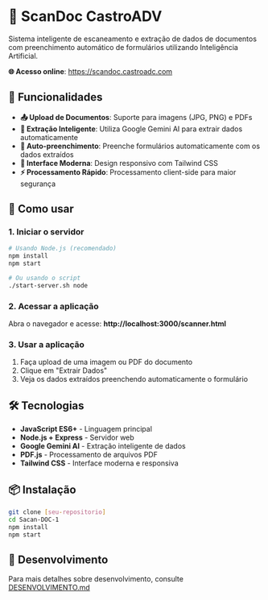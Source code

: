 # 📄 ScanDoc CastroADV

Sistema inteligente de escaneamento e extração de dados de documentos com preenchimento automático de formulários utilizando Inteligência Artificial.

**🌐 Acesso online**: https://scandoc.castroadc.com

## 🎯 Funcionalidades

- **📤 Upload de Documentos**: Suporte para imagens (JPG, PNG) e PDFs
- **🤖 Extração Inteligente**: Utiliza Google Gemini AI para extrair dados automaticamente
- **📝 Auto-preenchimento**: Preenche formulários automaticamente com os dados extraídos  
- **🎨 Interface Moderna**: Design responsivo com Tailwind CSS
- **⚡ Processamento Rápido**: Processamento client-side para maior segurança

## 🚀 Como usar

### 1. Iniciar o servidor
```bash
# Usando Node.js (recomendado)
npm install
npm start

# Ou usando o script
./start-server.sh node
```

### 2. Acessar a aplicação
Abra o navegador e acesse: **http://localhost:3000/scanner.html**

### 3. Usar a aplicação
1. Faça upload de uma imagem ou PDF do documento
2. Clique em "Extrair Dados" 
3. Veja os dados extraídos preenchendo automaticamente o formulário

## 🛠️ Tecnologias

- **JavaScript ES6+** - Linguagem principal
- **Node.js + Express** - Servidor web
- **Google Gemini AI** - Extração inteligente de dados
- **PDF.js** - Processamento de arquivos PDF
- **Tailwind CSS** - Interface moderna e responsiva

## 📦 Instalação

```bash
git clone [seu-repositorio]
cd Sacan-DOC-1
npm install
npm start
```

## 🔧 Desenvolvimento

Para mais detalhes sobre desenvolvimento, consulte [DESENVOLVIMENTO.md](DESENVOLVIMENTO.md)
